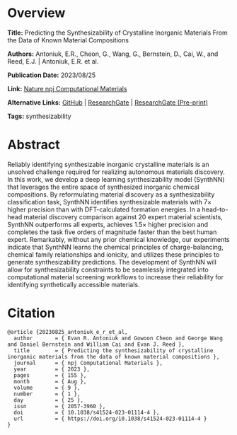 # Overview
**Title:**
Predicting the Synthesizability of Crystalline Inorganic Materials From the Data of Known Material Compositions

**Authors:**
Antoniuk, E.R., Cheon, G., Wang, G., Bernstein, D., Cai, W., and Reed, E.J. |
Antoniuk, E.R. et al.

**Publication Date:**
2023/08/25

**Link:**
[Nature npj Computational Materials](https://www.nature.com/articles/s41524-023-01114-4)

**Alternative Links:**
[GitHub](https://github.com/antoniuk1/SynthNN) |
[ResearchGate](https://www.researchgate.net/publication/373414047_Predicting_the_synthesizability_of_crystalline_inorganic_materials_from_the_data_of_known_material_compositions) |
[ResearchGate (Pre-print)](https://www.researchgate.net/publication/369341260_Predicting_the_Synthesizability_of_Crystalline_Inorganic_Materials_from_the_Data_of_Known_Material_Compositions)

**Tags:**
synthesizability


# Abstract
Reliably identifying synthesizable inorganic crystalline materials is an unsolved challenge required for realizing autonomous materials discovery.
In this work, we develop a deep learning synthesizability model (SynthNN) that leverages the entire space of synthesized inorganic chemical compositions.
By reformulating material discovery as a synthesizability classification task, SynthNN identifies synthesizable materials with 7× higher precision than with DFT-calculated formation energies.
In a head-to-head material discovery comparison against 20 expert material scientists, SynthNN outperforms all experts, achieves 1.5× higher precision and completes the task five orders of magnitude faster than the best human expert.
Remarkably, without any prior chemical knowledge, our experiments indicate that SynthNN learns the chemical principles of charge-balancing, chemical family relationships and ionicity, and utilizes these principles to generate synthesizability predictions.
The development of SynthNN will allow for synthesizability constraints to be seamlessly integrated into computational material screening workflows to increase their reliability for identifying synthetically accessible materials.


# Citation
```
@article {20230825_antoniuk_e_r_et_al,
  author       = { Evan R. Antoniuk and Gowoon Cheon and George Wang and Daniel Bernstein and William Cai and Evan J. Reed },
  title        = { Predicting the synthesizability of crystalline inorganic materials from the data of known material compositions },
  journal      = { npj Computational Materials },
  year         = { 2023 },
  pages        = { 155 },
  month        = { Aug },
  volume       = { 9 },
  number       = { 1 },
  day          = { 25 },
  issn         = { 2057-3960 },
  doi          = { 10.1038/s41524-023-01114-4 },
  url          = { https://doi.org/10.1038/s41524-023-01114-4 }
}
```
